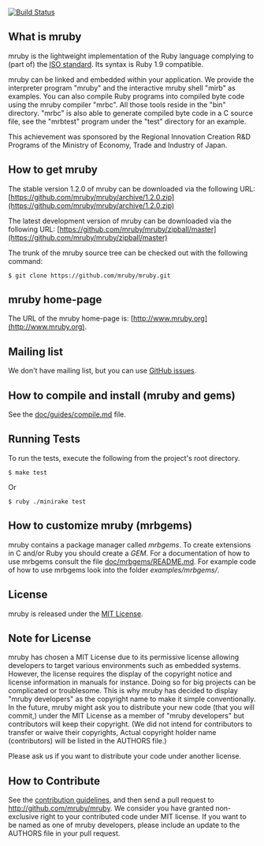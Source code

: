 [![Build Status][build-status-img]][travis-ci]

## What is mruby

mruby is the lightweight implementation of the Ruby language complying to (part
of) the [ISO standard][ISO-standard]. Its syntax is Ruby 1.9 compatible.

mruby can be linked and embedded within your application.  We provide the
interpreter program "mruby" and the interactive mruby shell "mirb" as examples.
You can also compile Ruby programs into compiled byte code using the mruby
compiler "mrbc".  All those tools reside in the "bin" directory.  "mrbc" is
also able to generate compiled byte code in a C source file, see the "mrbtest"
program under the "test" directory for an example.

This achievement was sponsored by the Regional Innovation Creation R&D Programs
of the Ministry of Economy, Trade and Industry of Japan.

## How to get mruby

The stable version 1.2.0 of mruby can be downloaded via the following URL: [https://github.com/mruby/mruby/archive/1.2.0.zip](https://github.com/mruby/mruby/archive/1.2.0.zip)

The latest development version of mruby can be downloaded via the following URL: [https://github.com/mruby/mruby/zipball/master](https://github.com/mruby/mruby/zipball/master)

The trunk of the mruby source tree can be checked out with the
following command:

    $ git clone https://github.com/mruby/mruby.git

## mruby home-page

The URL of the mruby home-page is: [http://www.mruby.org](http://www.mruby.org).

## Mailing list

We don't have mailing list, but you can use [GitHub issues](https://github.com/mruby/mruby).

## How to compile and install (mruby and gems)

See the [doc/guides/compile.md](doc/guides/compile.md) file.

## Running Tests

To run the tests, execute the following from the project's root directory.

    $ make test

Or

    $ ruby ./minirake test

## How to customize mruby (mrbgems)

mruby contains a package manager called *mrbgems*. To create extensions
in C and/or Ruby you should create a *GEM*. For a documentation of how to
use mrbgems consult the file [doc/mrbgems/README.md](doc/mrbgems/README.md). For example code of
how to use mrbgems look into the folder *examples/mrbgems/*.

## License

mruby is released under the [MIT License](MITL).

## Note for License

mruby has chosen a MIT License due to its permissive license allowing
developers to target various environments such as embedded systems.
However, the license requires the display of the copyright notice and license
information in manuals for instance. Doing so for big projects can be
complicated or troublesome.  This is why mruby has decided to display "mruby
developers" as the copyright name to make it simple conventionally.
In the future, mruby might ask you to distribute your new code
(that you will commit,) under the MIT License as a member of
"mruby developers" but contributors will keep their copyright.
(We did not intend for contributors to transfer or waive their copyrights,
Actual copyright holder name (contributors) will be listed in the AUTHORS
file.)

Please ask us if you want to distribute your code under another license.

## How to Contribute

See the [contribution guidelines][contribution-guidelines], and then send a pull
request to <http://github.com/mruby/mruby>.  We consider you have granted
non-exclusive right to your contributed code under MIT license.  If you want to
be named as one of mruby developers, please include an update to the AUTHORS
file in your pull request.

[ISO-standard]: http://www.iso.org/iso/iso_catalogue/catalogue_tc/catalogue_detail.htm?csnumber=59579
[build-status-img]: https://travis-ci.org/mruby/mruby.svg?branch=master
[contribution-guidelines]: CONTRIBUTING.md
[travis-ci]: https://travis-ci.org/mruby/mruby
